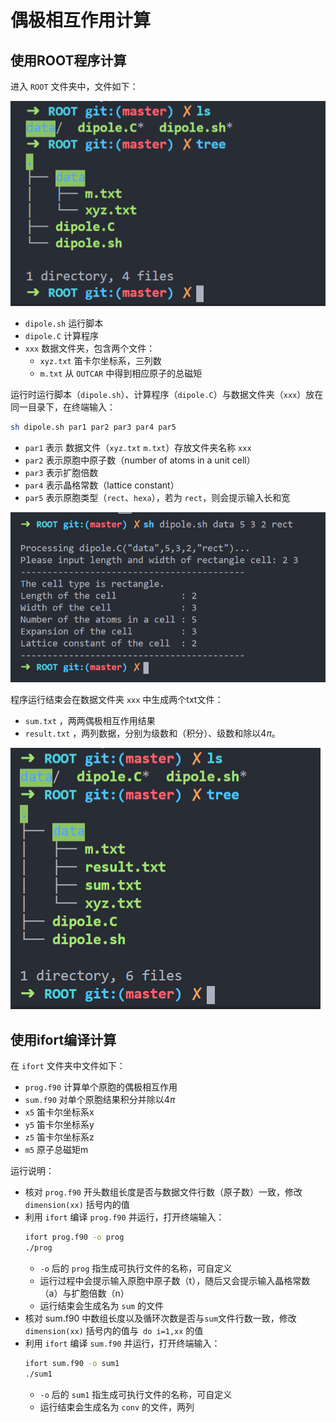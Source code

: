 # 偶极相互作用计算

## 使用ROOT程序计算
进入 `ROOT` 文件夹中，文件如下：

![](./Figure/fig1.png)

- `dipole.sh` 运行脚本
- `dipole.C` 计算程序
- `xxx` 数据文件夹，包含两个文件：
    - `xyz.txt` 笛卡尔坐标系，三列数
    - `m.txt` 从 `OUTCAR` 中得到相应原子的总磁矩

运行时运行脚本（`dipole.sh`）、计算程序（`dipole.C`）与数据文件夹（`xxx`）放在同一目录下，在终端输入：
```bash
sh dipole.sh par1 par2 par3 par4 par5 
```
- `par1` 表示 数据文件（`xyz.txt` `m.txt`）存放文件夹名称 `xxx`
- `par2` 表示原胞中原子数（number of atoms in a unit cell）
- `par3` 表示扩胞倍数
- `par4` 表示晶格常数（lattice constant）
- `par5` 表示原胞类型（`rect`、`hexa`），若为 `rect`，则会提示输入长和宽

![](./Figure/fig2.png)

程序运行结束会在数据文件夹 `xxx` 中生成两个txt文件：
- `sum.txt` ，两两偶极相互作用结果
- `result.txt` ，两列数据，分别为级数和（积分）、级数和除以4$\pi$。

![](./Figure/fig3.png)


## 使用ifort编译计算
在 `ifort` 文件夹中文件如下：
- `prog.f90` 计算单个原胞的偶极相互作用
- `sum.f90` 对单个原胞结果积分并除以4$\pi$
- `x5` 笛卡尔坐标系x
- `y5` 笛卡尔坐标系y
- `z5` 笛卡尔坐标系z
- `m5` 原子总磁矩m

运行说明：
- 核对 `prog.f90` 开头数组长度是否与数据文件行数（原子数）一致，修改 `dimension(xx)` 括号内的值 
- 利用 `ifort` 编译 `prog.f90` 并运行，打开终端输入：
    ```bash
    ifort prog.f90 -o prog
    ./prog
    ```
    - `-o` 后的 `prog` 指生成可执行文件的名称，可自定义
    - 运行过程中会提示输入原胞中原子数（t），随后又会提示输入晶格常数（a）与扩胞倍数（n）
    - 运行结束会生成名为 `sum` 的文件
- 核对 sum.f90 中数组长度以及循环次数是否与`sum`文件行数一致，修改`dimension(xx)` 括号内的值与` do i=1,xx` 的值
- 利用 `ifort` 编译 `sum.f90` 并运行，打开终端输入：
    ```bash
    ifort sum.f90 -o sum1
    ./sum1
    ```
    - `-o` 后的 `sum1` 指生成可执行文件的名称，可自定义
    - 运行结束会生成名为 `conv` 的文件，两列
